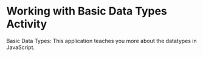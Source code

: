 # Working with Basic Data Types Activity
Basic Data Types: This application teaches you more about the datatypes in JavaScript.